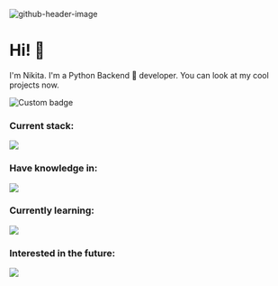 ![github-header-image](https://github.com/user-attachments/assets/d70bdd21-d10b-4d79-808a-fa92d4966e7a)

# Hi! 🤗

I'm Nikita. I'm a Python Backend 🐍 developer. You can look at my cool projects now.
<!---
![Anurag's GitHub stats](https://github-readme-stats.vercel.app/api?username=crawlic-stud&theme=dark&show_icons=true&&hide=issues,prs&card_width=110&show_icons=true&custom_title=My%20wonderful%20stats!&hide_border=true)

[![Top Langs](https://github-readme-stats.vercel.app/api/top-langs/?username=crawlic-stud&hide=javascript,css,html&theme=dark&custom_title=My%20life%20choices%20...&card_width=355&hide_border=true)](https://github.com/anuraghazra/github-readme-stats)
-->

<img href="https://codetime.dev" alt="Custom badge" src="https://img.shields.io/endpoint?style=flat&url=https%3A%2F%2Fapi.codetime.dev%2Fshield%3Fid%3D23821%26project%3D%26in%3D0">
<!--
<img align="right" src="https://media.giphy.com/media/v1.Y2lkPTc5MGI3NjExeWxqenRpbHI1dGEyNWZ6NTNnMzh3cjhkZjBoMXlkdWd3YzZqeGkxdCZlcD12MV9pbnRlcm5hbF9naWZfYnlfaWQmY3Q9Zw/26u6dSXlubrUDjWx2/giphy.gif" alt="gif" width="480" style="border-radius: 5px">
-->

### Current stack:
<img align="up" src="https://skillicons.dev/icons?i=python,fastapi,postgres,mongodb,redis"/><br>

### Have knowledge in:

<img align="up" src="https://skillicons.dev/icons?i=javascript,html,css,cpp,cs,bash,nginx,docker"/><br>

### Currently learning:

<img align="up" src="https://skillicons.dev/icons?i=rust"/><br>

### Interested in the future:

<img align="up" src="https://skillicons.dev/icons?i=react,go,htmx,vim"/><br>

